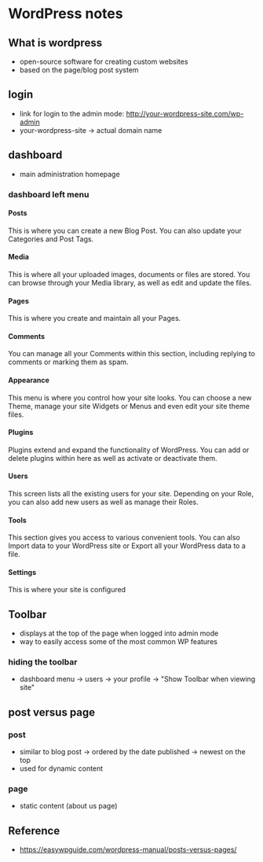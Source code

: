 # WordPress notes

## What is wordpress
- open-source software for creating custom websites
- based on the page/blog post system


## login

- link for login to the admin mode: http://your-wordpress-site.com/wp-admin
- your-wordpress-site -> actual domain name

## dashboard

- main administration homepage

### dashboard left menu

#### Posts
This is where you can create a new Blog Post. You can also update your Categories and Post Tags.

#### Media
This is where all your uploaded images, documents or files are stored. You can browse through your Media library, as well as edit and update the files.

#### Pages
This is where you create and maintain all your Pages.

#### Comments
You can manage all your Comments within this section, including replying to comments or marking them as spam.

#### Appearance
This menu is where you control how your site looks. You can choose a new Theme, manage your site Widgets or Menus and even edit your site theme files.

#### Plugins
Plugins extend and expand the functionality of WordPress. You can add or delete plugins within here as well as activate or deactivate them.

#### Users
This screen lists all the existing users for your site. Depending on your Role, you can also add new users as well as manage their Roles.

#### Tools
This section gives you access to various convenient tools. You can also Import data to your WordPress site or Export all your WordPress data to a file.

#### Settings
This is where your site is configured

## Toolbar
- displays at the top of the page when logged into admin mode
- way to easily access some of the most common WP features

### hiding the toolbar

- dashboard menu -> users -> your profile -> "Show Toolbar when viewing site"

## post versus page

### post 

- similar to blog post -> ordered by the date published -> newest on the top
- used for dynamic content

### page

- static content (about us page)

## Reference

- https://easywpguide.com/wordpress-manual/posts-versus-pages/

